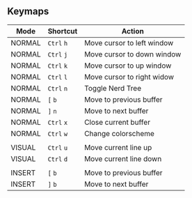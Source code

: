 ## Keymaps
| Mode   | Shortcut   | Action                      |
|--------|------------|-----------------------------|
| NORMAL | `Ctrl` `h` | Move cursor to left window  |
| NORMAL | `Ctrl` `j` | Move cursor to down window  |
| NORMAL | `Ctrl` `k` | Move cursor to up window    |
| NORMAL | `Ctrl` `l` | Move cursor to right widow  |
| NORMAL | `Ctrl` `n` | Toggle Nerd Tree            |
| NORMAL | `[` `b`    | Move to previous buffer     |
| NORMAL | `]` `n`    | Move to next buffer         |
| NORMAL | `Ctrl` `x` | Close current buffer        |
| NORMAL | `Ctrl` `w` | Change colorscheme          |
|        |            |                             |
| VISUAL | `Ctrl` `u` | Move current line up        |
| VISUAL | `Ctrl` `d` | Move current line down      |
|        |            |                             |
| INSERT | `[` `b`    | Move to previous buffer     |
| INSERT | `]` `b`    | Move to next buffer         |
